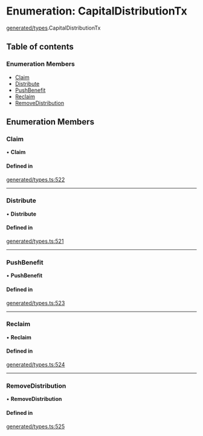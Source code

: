 # Enumeration: CapitalDistributionTx

[generated/types](../wiki/generated.types).CapitalDistributionTx

## Table of contents

### Enumeration Members

- [Claim](../wiki/generated.types.CapitalDistributionTx#claim)
- [Distribute](../wiki/generated.types.CapitalDistributionTx#distribute)
- [PushBenefit](../wiki/generated.types.CapitalDistributionTx#pushbenefit)
- [Reclaim](../wiki/generated.types.CapitalDistributionTx#reclaim)
- [RemoveDistribution](../wiki/generated.types.CapitalDistributionTx#removedistribution)

## Enumeration Members

### Claim

• **Claim**

#### Defined in

[generated/types.ts:522](https://github.com/PolymathNetwork/polymesh-sdk/blob/299ce247/src/generated/types.ts#L522)

___

### Distribute

• **Distribute**

#### Defined in

[generated/types.ts:521](https://github.com/PolymathNetwork/polymesh-sdk/blob/299ce247/src/generated/types.ts#L521)

___

### PushBenefit

• **PushBenefit**

#### Defined in

[generated/types.ts:523](https://github.com/PolymathNetwork/polymesh-sdk/blob/299ce247/src/generated/types.ts#L523)

___

### Reclaim

• **Reclaim**

#### Defined in

[generated/types.ts:524](https://github.com/PolymathNetwork/polymesh-sdk/blob/299ce247/src/generated/types.ts#L524)

___

### RemoveDistribution

• **RemoveDistribution**

#### Defined in

[generated/types.ts:525](https://github.com/PolymathNetwork/polymesh-sdk/blob/299ce247/src/generated/types.ts#L525)
